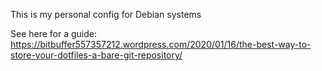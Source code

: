 This is my personal config for Debian systems

See here for a guide:
https://bitbuffer557357212.wordpress.com/2020/01/16/the-best-way-to-store-your-dotfiles-a-bare-git-repository/

